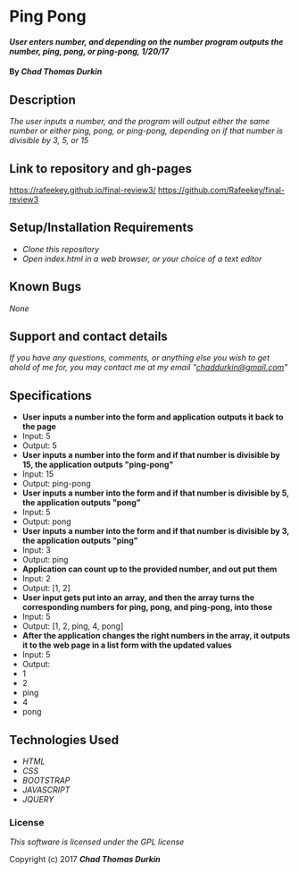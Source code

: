 # Ping Pong

#### _User enters number, and depending on the number program outputs the number, ping, pong, or ping-pong, 1/20/17_

#### By _**Chad Thomas Durkin**_

## Description

_The user inputs a number, and the program will output either the same number or either ping, pong, or ping-pong, depending on if that number is divisible by 3, 5, or 15_

## Link to repository and gh-pages

https://rafeekey.github.io/final-review3/
https://github.com/Rafeekey/final-review3

## Setup/Installation Requirements

* _Clone this repository_
* _Open index.html in a web browser, or your choice of a text editor_

## Known Bugs

_None_

## Support and contact details

_If you have any questions, comments, or anything else you wish to get ahold of me for, you may contact me at my email "chaddurkin@gmail.com"_

## Specifications

* **User inputs a number into the form and application outputs it back to the page**
* Input: 5
* Output: 5
* **User inputs a number into the form and if that number is divisible by 15, the application outputs "ping-pong"**
* Input: 15
* Output: ping-pong
* **User inputs a number into the form and if that number is divisible by 5, the application outputs "pong"**
* Input: 5
* Output: pong
* **User inputs a number into the form and if that number is divisible by 3, the application outputs "ping"**
* Input: 3
* Output: ping
* **Application can count up to the provided number, and out put them**
* Input: 2
* Output: [1, 2]
* **User input gets put into an array, and then the array turns the corresponding numbers for ping, pong, and ping-pong, into those**
* Input: 5
* Output: [1, 2, ping, 4, pong]
* **After the application changes the right numbers in the array, it outputs it to the web page in a list form with the updated values**
* Input: 5
* Output: <li>1</li><li>2</li><li>ping</li><li>4</li><li>pong</li>

## Technologies Used

* _HTML_
* _CSS_
* _BOOTSTRAP_
* _JAVASCRIPT_
* _JQUERY_

### License

*This software is licensed under the GPL license*

Copyright (c) 2017 **_Chad Thomas Durkin_**
